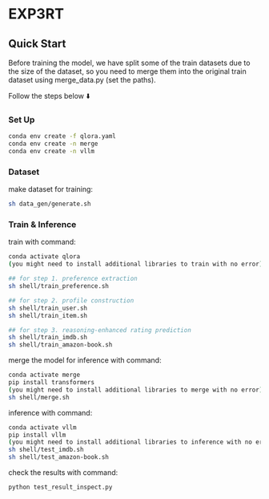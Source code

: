 # EXP3RT

## Quick Start

Before training the model, we have split some of the train datasets due to the size of the dataset, so you need to merge them into the original train dataset using merge_data.py (set the paths).

Follow the steps below ⬇️

### Set Up

```sh
conda env create -f qlora.yaml
conda env create -n merge
conda env create -n vllm
```
### Dataset

make dataset for training:

```sh
sh data_gen/generate.sh
```

### Train & Inference

train with command:

```sh
conda activate qlora
(you might need to install additional libraries to train with no error)

## for step 1. preference extraction
sh shell/train_preference.sh

## for step 2. profile construction
sh shell/train_user.sh
sh shell/train_item.sh

## for step 3. reasoning-enhanced rating prediction
sh shell/train_imdb.sh
sh shell/train_amazon-book.sh
```

merge the model for inference with command:

```sh
conda activate merge
pip install transformers
(you might need to install additional libraries to merge with no error)
sh shell/merge.sh
```

inference with command:

```sh
conda activate vllm
pip install vllm
(you might need to install additional libraries to inference with no error)
sh shell/test_imdb.sh
sh shell/test_amazon-book.sh
```

check the results with command:

```sh
python test_result_inspect.py
```
